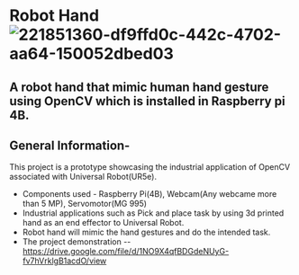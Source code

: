 # __Robot Hand__![221851360-df9ffd0c-442c-4702-aa64-150052dbed03](https://github.com/gupsha3g/Robot-Hand-mimic-hand-gesture/assets/154444785/fdb7479e-b376-48c5-8e3f-4443b64a1c29)

## A robot hand that mimic human hand gesture using OpenCV which is installed in Raspberry pi 4B.
## General Information-
This project is a prototype showcasing the industrial application of OpenCV associated with Universal Robot(UR5e).
- Components used - Raspberry Pi(4B), Webcam(Any webcame more than 5 MP), Servomotor(MG 995)
- Industrial applications such as Pick and place task by using 3d printed hand as an end effector to Universal Robot.
- Robot hand will mimic the hand gestures and do the intended task.
- The project demonstration -- https://drive.google.com/file/d/1NO9X4qfBDGdeNUyG-fv7hVrklgB1acdO/view
